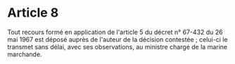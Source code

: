 # Article 8

Tout recours formé en application de l'article 5 du décret n° 67-432 du 26 mai 1967 est déposé auprès de l'auteur de la décision contestée ; celui-ci le transmet sans délai, avec ses observations, au ministre chargé de la marine marchande.
